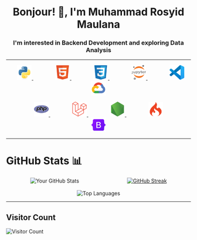 
<div align="center">
  <h1>Bonjour! 👋, I'm Muhammad Rosyid Maulana</h1>
  <h3>I'm interested in Backend Development and exploring Data Analysis</h3>
</div>

<hr>

<p align="center"> 
  <a style="margin: 5px 30px" href="https://www.w3schools.com/python/" target="_blank" rel="noreferrer"> 
  	<img src="https://raw.githubusercontent.com/devicons/devicon/master/icons/python/python-original.svg" alt="python" width="40" height="40"/> 
  </a>
  <a style="margin: 5px 30px" href="https://www.w3.org/html/" target="_blank" rel="noreferrer"> 
  	<img src="https://raw.githubusercontent.com/devicons/devicon/master/icons/html5/html5-original.svg" alt="html5" width="40" height="40"/> 
  </a> 
  <a style="margin: 5px 30px" href="https://www.w3schools.com/css/" target="_blank" rel="noreferrer"> 
  	<img src="https://raw.githubusercontent.com/devicons/devicon/master/icons/css3/css3-original.svg" alt="css3" width="40" height="40"/> 
  </a> 
  
  <a style="margin: 5px 30px" href="https://jupyter.org/" target="_blank" rel="noreferrer"> 
  	<img src="https://raw.githubusercontent.com/devicons/devicon/master/icons/jupyter/jupyter-original-wordmark.svg" alt="jupyter" width="40" height="40"/> 
  </a>
  <a style="margin: 5px 30px" href="https://code.visualstudio.com/" target="_blank" rel="noreferrer"> 
	<img src="https://raw.githubusercontent.com/devicons/devicon/master/icons/vscode/vscode-original.svg" alt="vscode" width="40" height="40"/> 
  </a>
  <a style="margin: 5px 30px" href="https://cloud.google.com/" target="_blank" rel="noreferrer"> 
  	<img src="https://raw.githubusercontent.com/devicons/devicon/master/icons/googlecloud/googlecloud-original.svg" alt="gcp" width="40" height="40"/> 
  </a>
</p>

<p align="center">
  <a style="margin: 5px 30px" href="https://www.php.net/" target="_blank" rel="noreferrer"> 
  	<img src="https://raw.githubusercontent.com/devicons/devicon/master/icons/php/php-original.svg" alt="php" width="40" height="40"/> 
  </a>
  <a style="margin: 5px 30px" href="https://laravel.com/" target="_blank" rel="noreferrer"> 
  	<img src="https://raw.githubusercontent.com/devicons/devicon/master/icons/laravel/laravel-original.svg" alt="laravel" width="40" height="40"/> 
  </a>
  <a style="margin: 5px 30px" href="https://nodejs.org/" target="_blank" rel="noreferrer"> 
  	<img src="https://raw.githubusercontent.com/devicons/devicon/master/icons/nodejs/nodejs-original.svg" alt="nodejs" width="40" height="40"/> 
  </a>
  <a style="margin: 5px 30px" href="https://codeigniter.com/" target="_blank" rel="noreferrer"> 
  	<img src="https://raw.githubusercontent.com/devicons/devicon/master/icons/codeigniter/codeigniter-plain.svg" alt="codeigniter" width="40" height="40"/> 
  </a>
  <a style="margin: 5px 30px" href="https://getbootstrap.com" target="_blank" rel="noreferrer"> 
  	<img src="https://raw.githubusercontent.com/devicons/devicon/master/icons/bootstrap/bootstrap-original.svg" alt="bootstrap" width="40" height="40"/> 
  </a>
</p>

<hr>

<h1>GitHub Stats 📊</h1>
<div style="display: flex; justify-content: space-around;">
  <img src="https://github-readme-stats.vercel.app/api?username=RosyidMaulana&show_icons=true&theme=radical" alt="Your GitHub Stats" />
  <a href="https://git.io/streak-stats">
    <img src="https://streak-stats.demolab.com?user=RosyidMaulana&theme=midnight-purple" alt="GitHub Streak" />
  </a>
</div>
<br>
<div align="center" >
  <img src="https://github-readme-stats.vercel.app/api/top-langs/?username=RosyidMaulana&layout=compact&theme=radical" alt="Top Languages" />
</div>
<hr>
<!--
## My Favorite Projects
[![ReadMe Card](https://github-readme-stats.vercel.app/api/pin/?username=yourusername&repo=yourrepository)](https://github.com/yourusername/yourrepository)
-->

## Visitor Count
![Visitor Count](https://komarev.com/ghpvc/?username=RosyidMaulana&color=blue)


